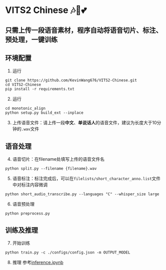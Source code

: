 # VITS2 Chinese 🎶🌟💕
## 只需上传一段语音素材，程序自动将语音切片、标注、预处理，一键训练
## 环境配置
1. 运行
```
git clone https://github.com/KevinWang676/VITS2-Chinese.git
cd VITS2-Chinese
pip install -r requirements.txt
```
2. 运行
```
cd monotonic_align
python setup.py build_ext --inplace
```
3. 上传语音文件：请上传一段**中文**、**单说话人**的语音文件，建议为长度大于10分钟的`.wav`文件
## 语音处理
4. 语音切片：在filename处填写上传的语音文件名
```
python split.py --filename {filename}.wav
```
5. 语音标注：标注完成后，可以在`filelists/short_character_anno.list`文件中对标注内容微调
```
python short_audio_transcribe.py --languages "C" --whisper_size large
```
6. 语音预处理
```
python preprocess.py
```
## 训练及推理
7. 开始训练
```
python train.py -c ./configs/config.json -m OUTPUT_MODEL
```
8. 推理
参考[inference.ipynb](https://github.com/KevinWang676/VITS2-Chinese/blob/main/inference.ipynb)
